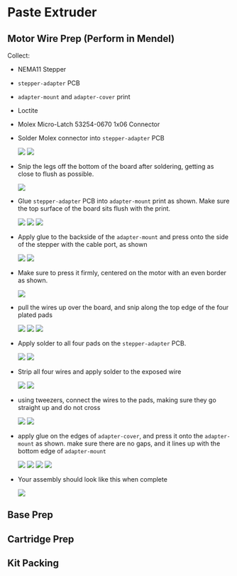 # Paste Extruder

## Motor Wire Prep (Perform in Mendel)

Collect:

- NEMA11 Stepper
- `stepper-adapter` PCB
- `adapter-mount` and `adapter-cover` print
- Loctite
- Molex Micro-Latch 53254-0670 1x06 Connector

- Solder Molex connector into `stepper-adapter` PCB

    ![](img/adapter1.JPG)
    ![](img/adapter2.JPG)

- Snip the legs off the bottom of the board after soldering, getting as close to flush as possible.
  
    ![](img/adapter-snip.JPG)

- Glue `stepper-adapter` PCB into `adapter-mount` print as shown. Make sure the top surface of the board sits flush with the print.

    ![](img/glue-board-1.JPG)
    ![](img/glue-board-2.JPG)
    ![](img/glue-board-3.JPG)

- Apply glue to the backside of the `adapter-mount` and press onto the side of the stepper with the cable port, as shown

    ![](img/glue-to-motor-1.JPG)
    ![](img/glue-to-motor-2.JPG)

- Make sure to press it firmly, centered on the motor with an even border as shown.

    ![](img/glue-to-motor-3.JPG)

- pull the wires up over the board, and snip along the top edge of the four plated pads

    ![](img/snip1.JPG)
    ![](img/snip2.JPG)
    ![](img/snip3.JPG)

- Apply solder to all four pads on the `stepper-adapter` PCB.

    ![](img/tin2.JPG)
    ![](img/tin3.JPG)

- Strip all four wires and apply solder to the exposed wire

    ![](img/tin1.JPG)
    ![](img/tin4.JPG)

- using tweezers, connect the wires to the pads, making sure they go straight up and do not cross

    ![](img/connect1.JPG)
    ![](img/connect2.JPG)

- apply glue on the edges of `adapter-cover`, and press it onto the `adapter-mount` as shown. make sure there are no gaps, and it lines up with the bottom edge of `adapter-mount`

    ![](img/cover1.JPG)
    ![](img/cover2.JPG)
    ![](img/cover3.JPG)
    ![](img/cover4.JPG)

- Your assembly should look like this when complete

    ![](img/done.JPG)


## Base Prep

## Cartridge Prep

## Kit Packing

